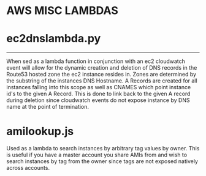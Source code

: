 # AWS MISC LAMBDAS


# ec2dnslambda.py
--- 
When sed as a lambda function in conjunction with an ec2 cloudwatch event will allow for the dynamic creation and deletion of DNS records 
in the Route53 hosted zone the ec2 instance resides in. Zones are determined by the substring of the instances DNS Hostname. A Records  are created for 
all instances falling into this scope as well as CNAMES which point instance id's to the given A Record. This is done to link back to the given A record during 
deletion since cloudwatch events do not expose instance by DNS name at the point of termination. 


# amilookup.js

Used as a lambda to search instances by arbitrary tag values by owner. This is useful if you have a master account you share AMIs from and wish to search instances by 
tag from the owner since tags are not exposed natively across accounts. 



